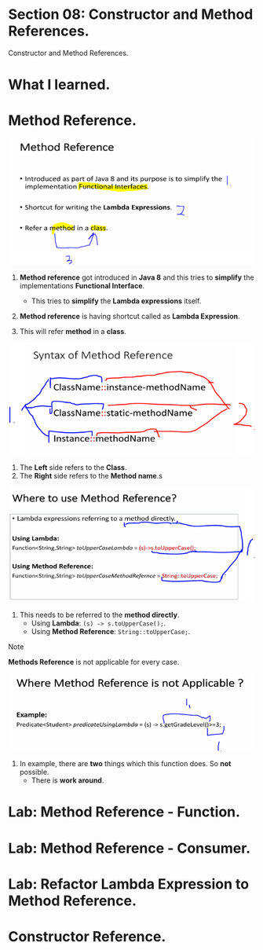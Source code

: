 # Section 08: Constructor and Method References. 

Constructor and Method References.


# What I learned.

# Method Reference.

<div align="center">
    <img src="methodReference.PNG"  alt="java advanced" width="500"/>
</div>

1. **Method reference** got introduced in **Java 8** and this tries to **simplify** the implementations **Functional Interface**.
    - This tries to **simplify** the **Lambda expressions** itself.
2. **Method reference** is having shortcut called as **Lambda Expression**.

3. This will refer **method** in a **class**.

<div align="center">
    <img src="syntaxForMethodRerence.PNG"  alt="java advanced" width="500"/>
</div>

1. The **Left** side refers to the **Class**.
2. The **Right** side refers to the **Method name**.s

<div align="center">
    <img src="whereToUseMethodReference.PNG"  alt="java advanced" width="500"/>
</div>

1. This needs to be referred to the **method directly**.
    - Using **Lambda**: `(s) -> s.toUpperCase();`.
    - Using **Method Reference**: `String::toUpperCase;`.

> [!NOTE]
> **Methods Reference** is not applicable for every case.

<div align="center">
    <img src="methodReferenceNotAcceptable.PNG"  alt="java advanced" width="500"/>
</div>

1. In example, there are **two** things which this function does. So **not** possible.
    - There is **work around**.

# Lab: Method Reference - Function.  

# Lab: Method Reference - Consumer.

# Lab: Refactor Lambda Expression to Method Reference.

# Constructor Reference.


